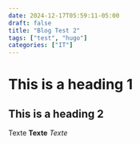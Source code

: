 ```yaml
---
date: 2024-12-17T05:59:11-05:00
draft: false
title: "Blog Test 2"
tags: ["test", "hugo"]
categories: ["IT"]
---
```


# This is a heading 1
## This is a heading 2

Texte **Texte** _Texte_